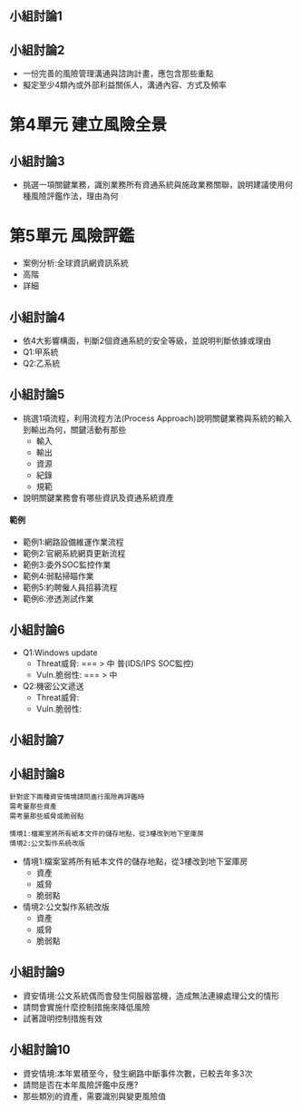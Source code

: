 ## 小組討論1

## 小組討論2
- 一份完善的風險管理溝通與諮詢計畫，應包含那些重點
- 擬定至少4類內或外部利益關係人，溝通內容、方式及頻率

# 第4單元 建立風險全景

## 小組討論3
- 挑選一項關鍵業務，識別業務所有資通系統與施政業務關聯，說明建議使用何種風險評鑑作法，理由為何

# 第5單元 風險評鑑
- 案例分析:全球資訊網資訊系統
- 高階
- 詳細

## 小組討論4
- 依4大影響構面，判斷2個資通系統的安全等級，並說明判斷依據或理由
- Q1:甲系統
- Q2:乙系統


## 小組討論5
- 挑選1項流程，利用流程方法(Process Approach)說明關鍵業務與系統的輸入到輸出為何，關鍵活動有那些
  - 輸入
  - 輸出
  - 資源
  - 紀錄
  - 規範
- 說明關鍵業務會有哪些資訊及資通系統資產

#### 範例
- 範例1:網路設備維運作業流程
- 範例2:官網系統網頁更新流程
- 範例3:委外SOC監控作業
- 範例4:弱點掃瞄作業
- 範例5:約聘僱人員招募流程
- 範例6:滲透測試作業

## 小組討論6
- Q1:Windows update
  - Threat威脅:      === > 中      普(IDS/IPS SOC監控)
  - Vuln.脆弱性:     === > 中
- Q2:機密公文遞送
  - Threat威脅:
  - Vuln.脆弱性:  

## 小組討論7

## 小組討論8
```
針對底下兩種資安情境請問進行風險再評鑑時
需考量那些資產
需考量那些威脅或脆弱點

情境1:檔案室將所有紙本文件的儲存地點，從3樓改到地下室庫房
情境2:公文製作系統改版
```
- 情境1:檔案室將所有紙本文件的儲存地點，從3樓改到地下室庫房
  - 資產
  - 威脅
  - 脆弱點 
- 情境2:公文製作系統改版
  - 資產
  - 威脅
  - 脆弱點 

## 小組討論9
- 資安情境:公文系統偶而會發生伺服器當機，造成無法連線處理公文的情形
- 請問會實施什麼控制措施來降低風險
- 試著證明控制措施有效


## 小組討論10
- 資安情境:本年累積至今，發生網路中斷事件次數，已較去年多3次
- 請問是否在本年風險評鑑中反應?
- 那些類別的資產，需要識別與變更風險值

